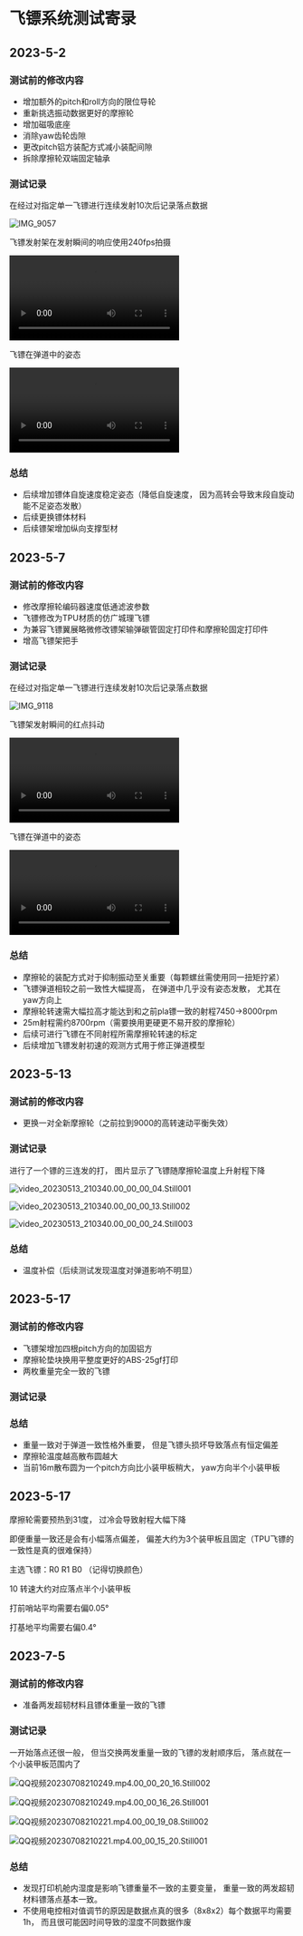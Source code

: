 # 飞镖系统测试寄录

## 2023-5-2

### 测试前的修改内容

- 增加额外的pitch和roll方向的限位导轮
- 重新挑选振动数据更好的摩擦轮
- 增加磁吸底座
- 消除yaw齿轮齿隙
- 更改pitch铝方装配方式减小装配间隙
- 拆除摩擦轮双端固定轴承

### 测试记录

在经过对指定单一飞镖进行连续发射10次后记录落点数据

![IMG_9057](updatelogs.assets/IMG_9057.jpg)

飞镖发射架在发射瞬间的响应使用240fps拍摄

<video src="updatelogs.assets/IMG_9056.MOV"></video>

飞镖在弹道中的姿态

<video src="updatelogs.assets/VID_20230502_144433.mp4"></video>

### 总结

- 后续增加镖体自旋速度稳定姿态（降低自旋速度， 因为高转会导致末段自旋动能不足姿态发散）
- 后续更换镖体材料
- 后续镖架增加纵向支撑型材

## 2023-5-7

### 测试前的修改内容

- 修改摩擦轮编码器速度低通滤波参数
- 飞镖修改为TPU材质的仿广城理飞镖
- 为兼容飞镖翼展略微修改镖架输弹碳管固定打印件和摩擦轮固定打印件
- 增高飞镖架把手

### 测试记录

在经过对指定单一飞镖进行连续发射10次后记录落点数据

![IMG_9118](updatelogs.assets/IMG_9118.jpg)

飞镖架发射瞬间的红点抖动

<video src="updatelogs.assets/QQ视频20230509103541.mp4"></video>

飞镖在弹道中的姿态

<video src="updatelogs.assets/5FAC98E3E07F1F0252A80ECA0C74D347.MP4"></video>

### 总结

- 摩擦轮的装配方式对于抑制振动至关重要（每颗螺丝需使用同一扭矩拧紧）
- 飞镖弹道相较之前一致性大幅提高， 在弹道中几乎没有姿态发散， 尤其在yaw方向上
- 摩擦轮转速需大幅拉高才能达到和之前pla镖一致的射程7450→8000rpm
- 25m射程需约8700rpm（需要换用更硬更不易开胶的摩擦轮）
- 后续可进行飞镖在不同射程所需摩擦轮转速的标定
- 后续增加飞镖发射初速的观测方式用于修正弹道模型

## 2023-5-13

### 测试前的修改内容

- 更换一对全新摩擦轮（之前拉到9000的高转速动平衡失效）

### 测试记录

进行了一个镖的三连发的打， 图片显示了飞镖随摩擦轮温度上升射程下降

![video_20230513_210340.00_00_00_04.Still001](updatelogs.assets/video_20230513_210340.00_00_00_04.Still001.png)

![video_20230513_210340.00_00_00_13.Still002](updatelogs.assets/video_20230513_210340.00_00_00_13.Still002.png)

![video_20230513_210340.00_00_00_24.Still003](updatelogs.assets/video_20230513_210340.00_00_00_24.Still003.png)

### 总结

- 温度补偿（后续测试发现温度对弹道影响不明显）

## 2023-5-17

### 测试前的修改内容

- 飞镖架增加四根pitch方向的加固铝方
- 摩擦轮垫块换用平整度更好的ABS-25gf打印
- 两枚重量完全一致的飞镖

### 测试记录

### 总结

- 重量一致对于弹道一致性格外重要， 但是飞镖头损坏导致落点有恒定偏差
- 摩擦轮温度越高散布圆越大
- 当前16m散布圆为一个pitch方向比小装甲板稍大， yaw方向半个小装甲板

## 2023-5-17

摩擦轮需要预热到31度， 过冷会导致射程大幅下降

即便重量一致还是会有小幅落点偏差， 偏差大约为3个装甲板且固定（TPU飞镖的一致性是真的很难保持）

主选飞镖：R0 R1 B0 （记得切换颜色）

10 转速大约对应落点半个小装甲板

打前哨站平均需要右偏0.05°

打基地平均需要右偏0.4°

## 2023-7-5

### 测试前的修改内容

- 准备两发超韧材料且镖体重量一致的飞镖

### 测试记录

一开始落点还很一般， 但当交换两发重量一致的飞镖的发射顺序后， 落点就在一个小装甲板范围内了

![QQ视频20230708210249.mp4.00_00_20_16.Still002](updatelogs.assets/QQ视频20230708210249.mp4.00_00_20_16.Still002.png)

![QQ视频20230708210249.mp4.00_00_16_26.Still001](updatelogs.assets/QQ视频20230708210249.mp4.00_00_16_26.Still001.png)

![QQ视频20230708210221.mp4.00_00_19_08.Still002](updatelogs.assets/QQ视频20230708210221.mp4.00_00_19_08.Still002.png)

![QQ视频20230708210221.mp4.00_00_15_20.Still001](updatelogs.assets/QQ视频20230708210221.mp4.00_00_15_20.Still001.png)

### 总结

- 发现打印机舱内湿度是影响飞镖重量不一致的主要变量， 重量一致的两发超韧材料镖落点基本一致。
- 不使用电控相对值调节的原因是数据点真的很多（8x8x2）每个数据平均需要1h， 而且很可能因时间导致的湿度不同数据作废